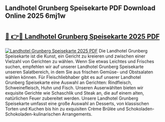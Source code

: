 ## Landhotel Grunberg Speisekarte PDF Download Online 2025 6mj1w

# <h2><a href="http://gcbbwr.nevu.top/?p=Landhotel+Grunberg+Speisekarte">🔗 👉🔴 Landhotel Grunberg Speisekarte 2025 PDF</a></h2>

[![Landhotel Grunberg Speisekarte 2025 PDF](https://i.imgur.com/dBaPXMq.png)](http://gcbbwr.nevu.top/?p=Landhotel+Grunberg+Speisekarte)
Die Landhotel Grunberg Speisekarte ist die Kunst, ein Gericht zu kreieren und zwischen einer Vielzahl von Gerichten zu wählen. Wenn Sie etwas Leichtes und Frisches suchen, empfehlen wir auf unserer Landhotel Grunberg Speisekarte unseren Salatbereich, in dem Sie aus frischen Gemüse- und Obstsalaten wählen können. Für Fleischliebhaber gibt es auf unserer Landhotel Grunberg Speisekarte eine Auswahl an Gerichten: Rindfleisch, Schweinefleisch, Huhn und Fisch. Unseren Auserwählten bieten wir exquisite Gerichte wie Schaschlik und Steak an, die auf einem alten, natürlichen Feuer zubereitet werden. Unsere Landhotel Grunberg Speisekarte umfasst eine große Auswahl an Desserts, von klassischen Torten und Kuchen bis hin zu exquisiten Crème Brûlée und Schokoladen-Schokoladen-kulinarischen Arrangements.
